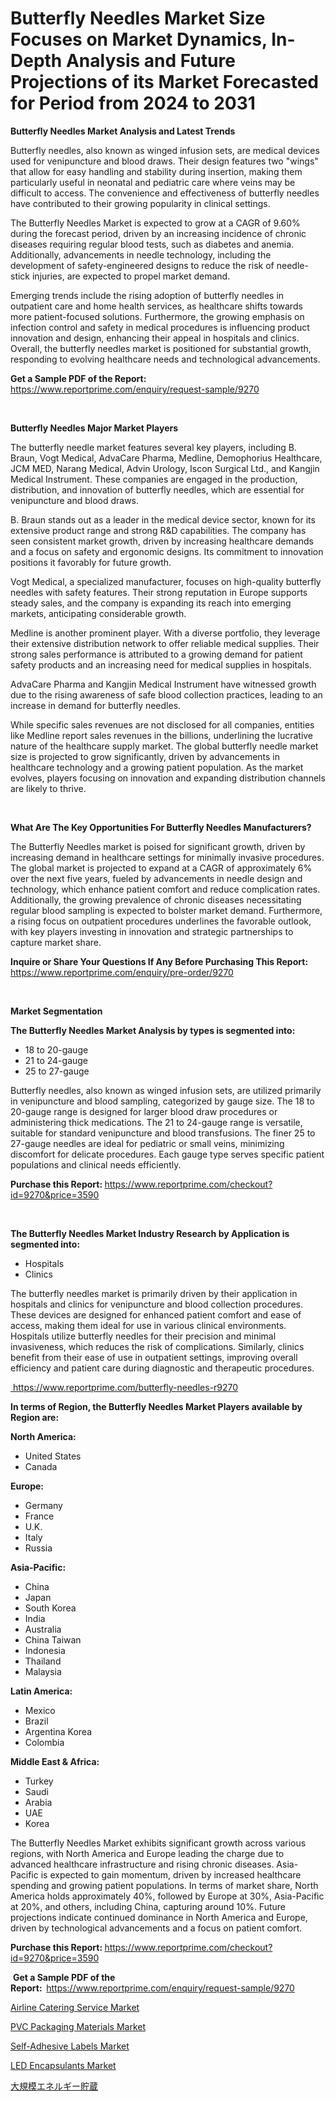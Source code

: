 <p><h1>Butterfly Needles Market Size Focuses on Market Dynamics, In-Depth Analysis and Future Projections of its Market Forecasted for Period from 2024 to 2031</h1></p><p><strong>Butterfly Needles Market Analysis and Latest Trends</strong></p>
<p><p>Butterfly needles, also known as winged infusion sets, are medical devices used for venipuncture and blood draws. Their design features two "wings" that allow for easy handling and stability during insertion, making them particularly useful in neonatal and pediatric care where veins may be difficult to access. The convenience and effectiveness of butterfly needles have contributed to their growing popularity in clinical settings.</p><p>The Butterfly Needles Market is expected to grow at a CAGR of 9.60% during the forecast period, driven by an increasing incidence of chronic diseases requiring regular blood tests, such as diabetes and anemia. Additionally, advancements in needle technology, including the development of safety-engineered designs to reduce the risk of needle-stick injuries, are expected to propel market demand.</p><p>Emerging trends include the rising adoption of butterfly needles in outpatient care and home health services, as healthcare shifts towards more patient-focused solutions. Furthermore, the growing emphasis on infection control and safety in medical procedures is influencing product innovation and design, enhancing their appeal in hospitals and clinics. Overall, the butterfly needles market is positioned for substantial growth, responding to evolving healthcare needs and technological advancements.</p></p>
<p><strong>Get a Sample PDF of the Report:&nbsp;</strong> <a href="https://www.reportprime.com/enquiry/request-sample/9270">https://www.reportprime.com/enquiry/request-sample/9270</a></p>
<p>&nbsp;</p>
<p><strong>Butterfly Needles Major Market Players</strong></p>
<p><p>The butterfly needle market features several key players, including B. Braun, Vogt Medical, AdvaCare Pharma, Medline, Demophorius Healthcare, JCM MED, Narang Medical, Advin Urology, Iscon Surgical Ltd., and Kangjin Medical Instrument. These companies are engaged in the production, distribution, and innovation of butterfly needles, which are essential for venipuncture and blood draws.</p><p>B. Braun stands out as a leader in the medical device sector, known for its extensive product range and strong R&D capabilities. The company has seen consistent market growth, driven by increasing healthcare demands and a focus on safety and ergonomic designs. Its commitment to innovation positions it favorably for future growth.</p><p>Vogt Medical, a specialized manufacturer, focuses on high-quality butterfly needles with safety features. Their strong reputation in Europe supports steady sales, and the company is expanding its reach into emerging markets, anticipating considerable growth. </p><p>Medline is another prominent player. With a diverse portfolio, they leverage their extensive distribution network to offer reliable medical supplies. Their strong sales performance is attributed to a growing demand for patient safety products and an increasing need for medical supplies in hospitals.</p><p>AdvaCare Pharma and Kangjin Medical Instrument have witnessed growth due to the rising awareness of safe blood collection practices, leading to an increase in demand for butterfly needles. </p><p>While specific sales revenues are not disclosed for all companies, entities like Medline report sales revenues in the billions, underlining the lucrative nature of the healthcare supply market. The global butterfly needle market size is projected to grow significantly, driven by advancements in healthcare technology and a growing patient population. As the market evolves, players focusing on innovation and expanding distribution channels are likely to thrive.</p></p>
<p>&nbsp;</p>
<p><strong>What Are The Key Opportunities For Butterfly Needles Manufacturers?</strong></p>
<p><p>The Butterfly Needles market is poised for significant growth, driven by increasing demand in healthcare settings for minimally invasive procedures. The global market is projected to expand at a CAGR of approximately 6% over the next five years, fueled by advancements in needle design and technology, which enhance patient comfort and reduce complication rates. Additionally, the growing prevalence of chronic diseases necessitating regular blood sampling is expected to bolster market demand. Furthermore, a rising focus on outpatient procedures underlines the favorable outlook, with key players investing in innovation and strategic partnerships to capture market share.</p></p>
<p><strong>Inquire or Share Your Questions If Any Before Purchasing This Report:</strong> <a href="https://www.reportprime.com/enquiry/pre-order/9270">https://www.reportprime.com/enquiry/pre-order/9270</a></p>
<p>&nbsp;</p>
<p><strong>Market Segmentation</strong></p>
<p><strong>The Butterfly Needles Market Analysis by types is segmented into:</strong></p>
<p><ul><li>18 to 20-gauge</li><li>21 to 24-gauge</li><li>25 to 27-gauge</li></ul></p>
<p><p>Butterfly needles, also known as winged infusion sets, are utilized primarily in venipuncture and blood sampling, categorized by gauge size. The 18 to 20-gauge range is designed for larger blood draw procedures or administering thick medications. The 21 to 24-gauge range is versatile, suitable for standard venipuncture and blood transfusions. The finer 25 to 27-gauge needles are ideal for pediatric or small veins, minimizing discomfort for delicate procedures. Each gauge type serves specific patient populations and clinical needs efficiently.</p></p>
<p><strong>Purchase this Report:&nbsp;</strong><a href="https://www.reportprime.com/checkout?id=9270&price=3590">https://www.reportprime.com/checkout?id=9270&price=3590</a></p>
<p>&nbsp;</p>
<p><strong>The Butterfly Needles Market Industry Research by Application is segmented into:</strong></p>
<p><ul><li>Hospitals</li><li>Clinics</li></ul></p>
<p><p>The butterfly needles market is primarily driven by their application in hospitals and clinics for venipuncture and blood collection procedures. These devices are designed for enhanced patient comfort and ease of access, making them ideal for use in various clinical environments. Hospitals utilize butterfly needles for their precision and minimal invasiveness, which reduces the risk of complications. Similarly, clinics benefit from their ease of use in outpatient settings, improving overall efficiency and patient care during diagnostic and therapeutic procedures.</p></p>
<p><a href="https://www.reportprime.com/butterfly-needles-r9270">&nbsp;https://www.reportprime.com/butterfly-needles-r9270</a></p>
<p><strong>In terms of Region, the Butterfly Needles Market Players available by Region are:</strong></p>
<p>
    <p> <strong> North America: </strong>
        <ul>
            <li>United States</li>
            <li>Canada</li>
        </ul>
        </p> 
    <p> <strong> Europe: </strong>
        <ul>
            <li>Germany</li>
            <li>France</li>
            <li>U.K.</li>
            <li>Italy</li>
            <li>Russia</li>
        </ul>
        </p> 
    <p> <strong> Asia-Pacific: </strong>
        <ul>
            <li>China</li>
            <li>Japan</li>
            <li>South Korea</li>
            <li>India</li>
            <li>Australia</li>
            <li>China Taiwan</li>
            <li>Indonesia</li>
            <li>Thailand</li>
            <li>Malaysia</li>
        </ul>
        </p> 
    <p> <strong> Latin America: </strong>
        <ul>
            <li>Mexico</li>
            <li>Brazil</li>
            <li>Argentina Korea</li>
            <li>Colombia</li>
        </ul>
        </p> 
    <p> <strong> Middle East & Africa: </strong>
        <ul>
            <li>Turkey</li>
            <li>Saudi</li>
            <li>Arabia</li>
            <li>UAE</li>
            <li>Korea</li>
        </ul>
    </p>
    </p>
<p><p>The Butterfly Needles Market exhibits significant growth across various regions, with North America and Europe leading the charge due to advanced healthcare infrastructure and rising chronic diseases. Asia-Pacific is expected to gain momentum, driven by increased healthcare spending and growing patient populations. In terms of market share, North America holds approximately 40%, followed by Europe at 30%, Asia-Pacific at 20%, and others, including China, capturing around 10%. Future projections indicate continued dominance in North America and Europe, driven by technological advancements and a focus on patient comfort.</p></p>
<p><strong>Purchase this Report: </strong><a href="https://www.reportprime.com/checkout?id=9270&price=3590">https://www.reportprime.com/checkout?id=9270&price=3590</a></p>
<p>&nbsp;<strong>Get a Sample PDF of the Report:&nbsp;&nbsp;</strong><a href="https://www.reportprime.com/enquiry/request-sample/9270">https://www.reportprime.com/enquiry/request-sample/9270</a></p>
<p><strong></strong></p>
<p><p><a href="https://www.linkedin.com/pulse/what-influencing-future-airline-catering-service-market-n60xf?trackingId=rjYiNSfZQFCE7NLEinFBig%3D%3D">Airline Catering Service Market</a></p><p><a href="https://medium.com/@emma.white454357/the-growth-of-the-pvc-packaging-materials-market-has-been-significant-driven-by-various-critical-d30e6f7dce0a">PVC Packaging Materials Market</a></p><p><a href="https://medium.com/@emma.white454357/the-self-adhesive-labels-market-is-anticipated-to-experience-significant-growth-with-a-projected-7b5b9b93696e">Self-Adhesive Labels Market</a></p><p><a href="https://issuu.com/reportprime-2/docs/led-encapsulants-market-size-2030.p_72cbf18295074a">LED Encapsulants Market</a></p><p><a href="https://medium.com/@jessicagtk0/large-scale-energy-storage-market-%E3%81%AF-%E3%82%B3%E3%82%B9%E3%83%88%E7%AE%A1%E7%90%86%E3%81%A8%E5%8A%B9%E7%8E%87%E5%90%91%E4%B8%8A%E3%82%92%E5%84%AA%E5%85%88%E3%81%97%E3%81%BE%E3%81%99-%E3%81%95%E3%82%89%E3%81%AB-%E5%A0%B1%E5%91%8A%E6%9B%B8%E3%81%AF%E5%B8%82%E5%A0%B4%E3%81%AE%E9%9C%80%E8%A6%81%E9%9D%A2%E3%81%A8%E4%BE%9B%E7%B5%A6%E9%9D%A2%E3%81%AE%E4%B8%A1%E6%96%B9%E3%82%92%E3%82%AB%E3%83%90%E3%83%BC%E3%81%97%E3%81%A6%E3%81%84%E3%81%BE%E3%81%99-large-scale-307dba7092da">大規模エネルギー貯蔵</a></p></p>